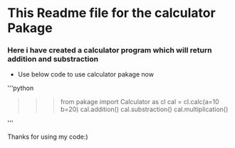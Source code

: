 # This Readme file for the calculator Pakage

### Here i have created a calculator program which will return addition and substraction

- Use below code to use calculator pakage now

'''python

>>>from pakage import Calculator as cl
>>>cal = cl.calc(a=10 b=20)
>>>cal.addition()
>>>cal.substraction()
>>>cal.multiplication()

'''

Thanks for using my code:)